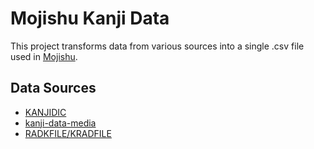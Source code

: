 # Mojishu Kanji Data
This project transforms data from various sources into a single .csv file used in [Mojishu](https://play.google.com/store/apps/details?id=egonr.dev.mojishu).

## Data Sources
- [KANJIDIC](http://www.edrdg.org/wiki/index.php/KANJIDIC_Project)
- [kanji-data-media](https://github.com/kanjialive/kanji-data-media)
- [RADKFILE/KRADFILE](https://www.edrdg.org/krad/kradinf.html)